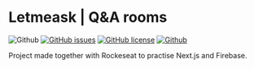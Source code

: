 # Letmeask | Q&A rooms

![Github](https://img.shields.io/badge/Gabe%20Frasz-Letmeask-gold?style=flat-square)
[![GitHub issues](https://img.shields.io/github/issues/SlyCooper-n/letmeask-nlw6-react?style=flat-square)](https://github.com/SlyCooper-n/letmeask-nlw6-react/issues)
[![GitHub license](https://img.shields.io/github/license/SlyCooper-n/letmeask-nlw6-react?style=flat-square)](https://github.com/SlyCooper-n/letmeask-nlw6-react/blob/main/LICENSE)
[![Github](https://img.shields.io/badge/-Rockeseat-purple?style=flat-square)](https://github.com/SlyCooper-n)

Project made together with Rockeseat to practise Next.js and Firebase.
